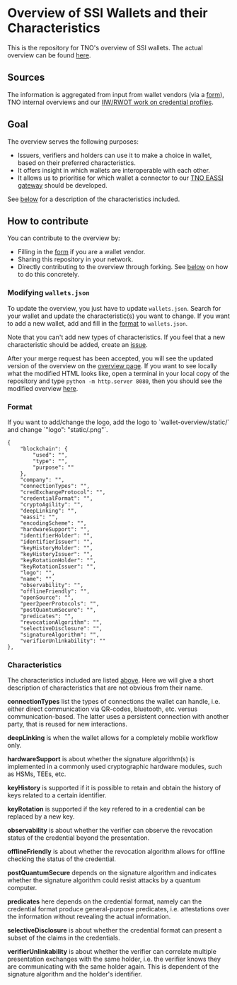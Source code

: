 # Overview of SSI Wallets and their Characteristics

This is the repository for TNO's overview of SSI wallets. The actual overview can be found [here](https://tno-ssi-lab.github.io/wallet-overview/).

## Sources
The information is aggregated from input from wallet vendors (via a [form](https://docs.google.com/forms/d/e/1FAIpQLSdM1h1n-LtbaB5ug8YEnT7pfa__2Y4ehhNobdsPdNMA63c4YQ/viewform?usp=sf_link?hl=en)), TNO internal overviews and our [IIW/RWOT work on credential profiles](https://github.com/vcstuff/credential-profile-comparison).

## Goal 
The overview serves the following purposes:
- Issuers, verifiers and holders can use it to make a choice in wallet, based on their preferred characteristics.
- It offers insight in which wallets are interoperable with each other.
- It allows us to prioritise for which wallet a connector to our [TNO EASSI gateway](https://eassi.ssi-lab.nl/) should be developed.

See [below](#characteristics) for a description of the characteristics included.

## How to contribute
You can contribute to the overview by:
- Filling in the [form](https://docs.google.com/forms/d/e/1FAIpQLSdM1h1n-LtbaB5ug8YEnT7pfa__2Y4ehhNobdsPdNMA63c4YQ/viewform?usp=sf_link?hl=en) if you are a wallet vendor.
- Sharing this repository in your network.
- Directly contributing to the overview through forking. See [below](#modifying-json) on how to do this concretely.

<h3 id="modifying-json">Modifying <code>wallets.json </code></h3>

To update the overview, you just have to update `wallets.json`. Search for your wallet and update the characteristic(s) you want to change. If you want to add a new wallet, add and fill in the [format](#format) to `wallets.json`.

Note that you can't add new types of characteristics. If you feel that a new characteristic should be added, create an [issue](https://github.com/tno-ssi-lab/wallet-overview/issues/new).

After your merge request has been accepted, you will see the updated version of the overview on the [overview page](https://tno-ssi-lab.github.io/wallet-overview/). If you want to see locally what the modified HTML looks like, open a terminal in your local copy of the repository and type `python -m http.server 8080`, then you should see the modified overview [here](http://localhost:8080/).

<h3 id="format">Format</h3>
If you want to add/change the logo, add the logo to `wallet-overview/static/` and change `"logo": "static/<your-wallet>.png"`.

    {
        "blockchain": {
            "used": "",
            "type": "",
            "purpose": ""
        },
        "company": "",
        "connectionTypes": "",
        "credExchangeProtocol": "",
        "credentialFormat": "",
        "cryptoAgility": "",
        "deepLinking": "",
        "eassi": "",
        "encodingScheme": "",
        "hardwareSupport": "",
        "identifierHolder": "",
        "identifierIssuer": "",
        "keyHistoryHolder": "",
        "keyHistoryIssuer": "",
        "keyRotationHolder": "",
        "keyRotationIssuer": "",
        "logo": "",
        "name": "",
        "observability": "",
        "offlineFriendly": "",
        "openSource": "",
        "peer2peerProtocols": "",
        "postQuantumSecure": "",
        "predicates": "",
        "revocationAlgorithm": "",
        "selectiveDisclosure": "",
        "signatureAlgorithm": "",
        "verifierUnlinkability": ""
    },

<h3 id="characteristics">Characteristics</h3>

The characteristics included are listed [above](#format). Here we will give a short description of characteristics that are not obvious from their name.

**connectionTypes** list the types of connections the wallet can handle, i.e. either direct communication via QR-codes, bluetooth, etc. versus communication-based. The latter uses a persistent connection with another party, that is reused for new interactions.

**deepLinking** is when the wallet allows for a completely mobile workflow only.

**hardwareSupport** is about whether the signature algorithm(s) is implemented in a commonly used cryptographic hardware modules, such as HSMs, TEEs, etc.

**keyHistory** is supported if it is possible to retain and obtain the history of keys related to a certain identifier.

**keyRotation** is supported if the key refered to in a credential can be replaced by a new key.

**observability** is about whether the verifier can observe the revocation status of the credential beyond the presentation.

**offlineFriendly** is about whether the revocation algorithm allows for offline checking the status of the credential.

**postQuantumSecure** depends on the signature algorithm and indicates whether the signature algorithm could resist attacks by a quantum computer.

**predicates** here depends on the credential format, namely can the credential format produce general-purpose predicates, i.e. attestations over the information without revealing the actual information.

**selectiveDisclosure** is about whether the credential format can present a subset of the claims in the credentials.

**verifierUnlinkability** is about whether the verifier can correlate multiple presentation exchanges with the same holder, i.e. the verifier knows they are communicating with the same holder again. This is dependent of the signature algorithm and the holder's identifier.

